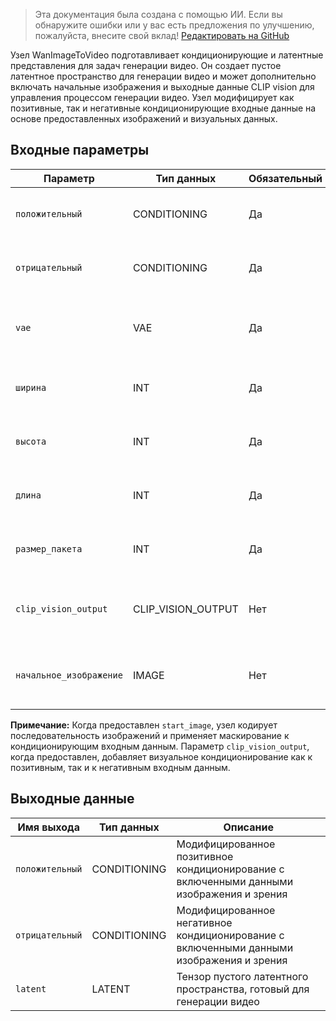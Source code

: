 > Эта документация была создана с помощью ИИ. Если вы обнаружите ошибки или у вас есть предложения по улучшению, пожалуйста, внесите свой вклад! [Редактировать на GitHub](https://github.com/Comfy-Org/embedded-docs/blob/main/comfyui_embedded_docs/docs/WanImageToVideo/ru.md)

Узел WanImageToVideo подготавливает кондиционирующие и латентные представления для задач генерации видео. Он создает пустое латентное пространство для генерации видео и может дополнительно включать начальные изображения и выходные данные CLIP vision для управления процессом генерации видео. Узел модифицирует как позитивные, так и негативные кондиционирующие входные данные на основе предоставленных изображений и визуальных данных.

## Входные параметры

| Параметр | Тип данных | Обязательный | Диапазон | Описание |
|-----------|-----------|----------|-------|-------------|
| `положительный` | CONDITIONING | Да | - | Позитивное кондиционирование для управления генерацией |
| `отрицательный` | CONDITIONING | Да | - | Негативное кондиционирование для управления генерацией |
| `vae` | VAE | Да | - | VAE модель для кодирования изображений в латентное пространство |
| `ширина` | INT | Да | 16 до MAX_RESOLUTION | Ширина выходного видео (по умолчанию: 832, шаг: 16) |
| `высота` | INT | Да | 16 до MAX_RESOLUTION | Высота выходного видео (по умолчанию: 480, шаг: 16) |
| `длина` | INT | Да | 1 до MAX_RESOLUTION | Количество кадров в видео (по умолчанию: 81, шаг: 4) |
| `размер_пакета` | INT | Да | 1 до 4096 | Количество видео для генерации в пакете (по умолчанию: 1) |
| `clip_vision_output` | CLIP_VISION_OUTPUT | Нет | - | Опциональные выходные данные CLIP vision для дополнительного кондиционирования |
| `начальное_изображение` | IMAGE | Нет | - | Опциональное начальное изображение для инициализации генерации видео |

**Примечание:** Когда предоставлен `start_image`, узел кодирует последовательность изображений и применяет маскирование к кондиционирующим входным данным. Параметр `clip_vision_output`, когда предоставлен, добавляет визуальное кондиционирование как к позитивным, так и к негативным входным данным.

## Выходные данные

| Имя выхода | Тип данных | Описание |
|-------------|-----------|-------------|
| `положительный` | CONDITIONING | Модифицированное позитивное кондиционирование с включенными данными изображения и зрения |
| `отрицательный` | CONDITIONING | Модифицированное негативное кондиционирование с включенными данными изображения и зрения |
| `latent` | LATENT | Тензор пустого латентного пространства, готовый для генерации видео |

